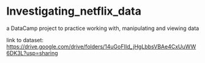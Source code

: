 # Investigating_netflix_data
a DataCamp project to practice working with, manipulating and viewing data

link to dataset: https://drive.google.com/drive/folders/14uGoFIId_jHgLbbsVBAe4CxUuWW6DK3L?usp=sharing

